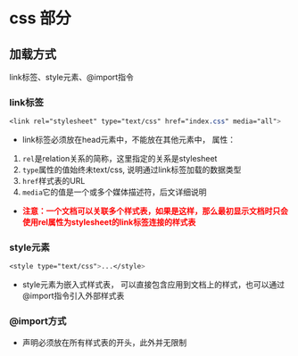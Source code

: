 # css 部分

## 加载方式
link标签、style元素、@import指令

### link标签
```css
<link rel="stylesheet" type="text/css" href="index.css" media="all">
```
- link标签必须放在head元素中，不能放在其他元素中， 属性：
1. `rel`是relation关系的简称，这里指定的关系是stylesheet
2. `type`属性的值始终未text/css, 说明通过link标签加载的数据类型
3. `href`样式表的URL
4. `media`它的值是一个或多个媒体描述符，后文详细说明
- <font color="red"><b>
注意：一个文档可以关联多个样式表，如果是这样，那么最初显示文档时只会使用rel属性为stylesheet的link标签连接的样式表
</b></font>

### style元素
```css
<style type="text/css">...</style>
```
- style元素为嵌入式样式表， 可以直接包含应用到文档上的样式，也可以通过@import指令引入外部样式表

### @import方式

- 声明必须放在所有样式表的开头，此外并无限制
